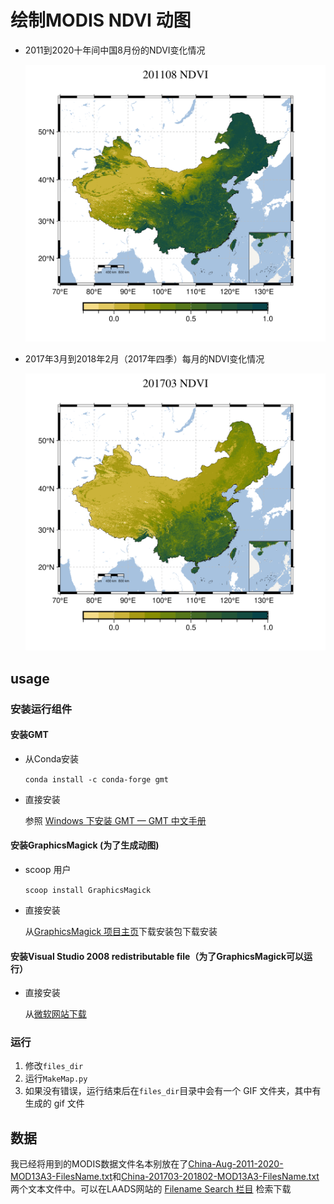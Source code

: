 # 绘制MODIS NDVI 动图

- 2011到2020十年间中国8月份的NDVI变化情况

    ![2011到2020十年间中国8月份的NDVI变化情况](./ChinaNDVI-Aug-2011-2020.gif)

- 2017年3月到2018年2月（2017年四季）每月的NDVI变化情况

    ![2017年3月到2018年2月每月的NDVI变化情况](./ChinaNDVI-201703-201802.gif)

## usage

### 安装运行组件

#### 安装GMT

- 从Conda安装

    `conda install -c conda-forge gmt`

- 直接安装

    参照 [Windows 下安装 GMT — GMT 中文手册](https://docs.gmt-china.org/6.2/install/windows/)

#### 安装GraphicsMagick (为了生成动图)

- scoop 用户

    `scoop install GraphicsMagick`

- 直接安装

    从[GraphicsMagick 项目主页](https://sourceforge.net/projects/graphicsmagick/files/graphicsmagick-binaries/1.3.36/)下载安装包下载安装

#### 安装Visual Studio 2008 redistributable file（为了GraphicsMagick可以运行）

- 直接安装

    从[微软网站下载](https://docs.microsoft.com/en-US/cpp/windows/latest-supported-vc-redist?view=msvc-170#visual-studio-2008-vc-90-sp1-no-longer-supported)

### 运行

1. 修改`files_dir`
2. 运行`MakeMap.py`
3. 如果没有错误，运行结束后在`files_dir`目录中会有一个 GIF 文件夹，其中有生成的 gif 文件

## 数据

我已经将用到的MODIS数据文件名本别放在了[China-Aug-2011-2020-MOD13A3-FilesName.txt](China-Aug-2011-2020-MOD13A3-FilesName.txt)和[China-201703-201802-MOD13A3-FilesName.txt](China-201703-201802-MOD13A3-FilesName.txt)两个文本文件中。可以在LAADS网站的 [Filename Search 栏目](https://ladsweb.modaps.eosdis.nasa.gov/search/locate) 检索下载
